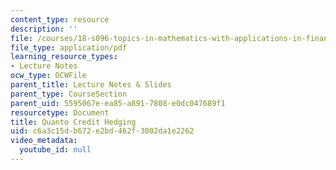 ```yaml
---
content_type: resource
description: ''
file: /courses/18-s096-topics-in-mathematics-with-applications-in-finance-fall-2013/c6a3c15db672e2bd462f3002da1e2262_MIT18_S096F13_lecnote23.pdf
file_type: application/pdf
learning_resource_types:
- Lecture Notes
ocw_type: OCWFile
parent_title: Lecture Notes & Slides
parent_type: CourseSection
parent_uid: 5595067e-ea85-a891-7808-e0dc047689f1
resourcetype: Document
title: Quanto Credit Hedging
uid: c6a3c15d-b672-e2bd-462f-3002da1e2262
video_metadata:
  youtube_id: null
---
```

